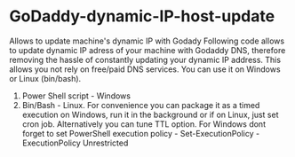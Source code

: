 # GoDaddy-dynamic-IP-host-update
Allows to update machine's dynamic IP with Godady
Following code allows to update dynamic IP adress of your machine with Godaddy DNS, therefore removing the hassle of constantly updating your dynamic IP address. This allows you not rely on free/paid DNS services.
You can use it on Windows or Linux (bin/bash). 
1. Power Shell script - Windows
2. Bin/Bash - Linux.
For convenience you can package it as a timed execution on Windows, run it in the background or if on Linux, just set cron job. Alternatively you can tune TTL option.
For Windows dont forget to set PowerShell execution policy - Set-ExecutionPolicy -ExecutionPolicy Unrestricted
